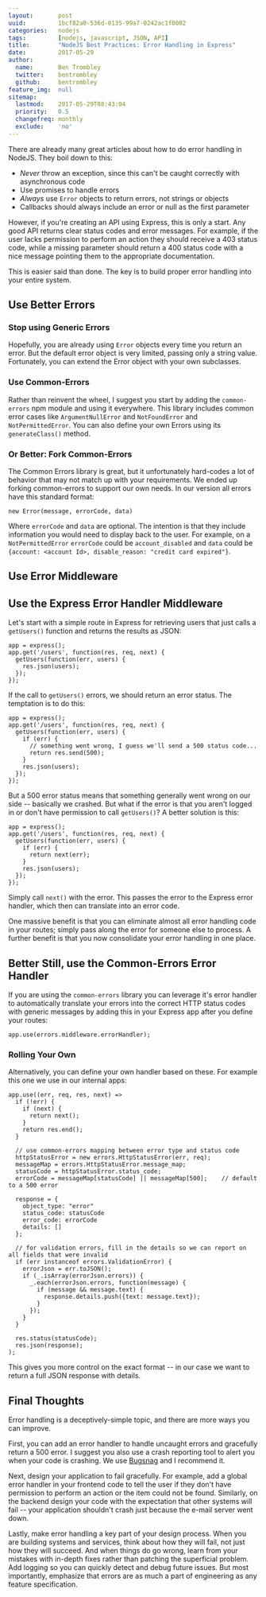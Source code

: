 ```yaml
---
layout:       post
uuid:         1bcf82a0-536d-0135-99a7-0242ac1f0002
categories:   nodejs
tags:         [nodejs, javascript, JSON, API]
title:        "NodeJS Best Practices: Error Handling in Express"
date:         2017-05-29
author:       
  name:       Ben Trombley
  twitter:    bentrombley
  github:     bentrombley
feature_img:  null
sitemap:
  lastmod:    2017-05-29T08:43:04
  priority:   0.5
  changefreq: monthly
  exclude:    'no'
---
```


There are already many great articles about how to do error handling in NodeJS.  They boil down to this:

  - _Never_ throw an exception, since this can't be caught correctly with asynchronous code
  - Use promises to handle errors
  - _Always_ use `Error` objects to return errors, not strings or objects
  - Callbacks should always include an error or null as the first parameter

However, if you're creating an API using Express, this is only a start.  Any good API returns clear status codes and error messages.  For example, if the user lacks permission to perform an action they should receive a 403 status code, while a missing parameter should return a 400 status code with a nice message pointing them to the appropriate documentation.

This is easier said than done.  The key is to build proper error handling into your entire system.

## Use Better Errors

### Stop using Generic Errors

Hopefully, you are already using `Error` objects every time you return an error.  But the default error object is very limited, passing only a string value.  Fortunately, you can extend the Error object with your own subclasses.

### Use Common-Errors

Rather than reinvent the wheel, I suggest you start by adding the `common-errors` npm module and using it everywhere.  This library includes common error cases like `ArgumentNullError` and `NotFoundError` and `NotPermittedError`.  You can also define your own Errors using its `generateClass()` method.

### Or Better: Fork Common-Errors

The Common Errors library is great, but it unfortunately hard-codes a lot of behavior that may not match up with your requirements.  We ended up forking common-errors to support our own needs.  In our version all errors have this standard format:

    new Error(message, errorCode, data)

Where `errorCode` and `data` are optional.  The intention is that they include information you would need to display back to the user.  For example, on a `NotPermittedError` `errorCode` could be `account_disabled` and `data` could be `{account: <account Id>, disable_reason: "credit card expired"}`.


## Use Error Middleware

## Use the Express Error Handler Middleware

Let's start with a simple route in Express for retrieving users that just calls a `getUsers()` function and returns the results as JSON:

    app = express();
    app.get('/users', function(res, req, next) {
      getUsers(function(err, users) {
        res.json(users);
      });
    });

If the call to `getUsers()` errors, we should return an error status.  The temptation is to do this:

    app = express();
    app.get('/users', function(res, req, next) {
      getUsers(function(err, users) {
        if (err) {
          // something went wrong, I guess we'll send a 500 status code...
          return res.send(500);
        }
        res.json(users);
      });
    });

But a 500 error status means that something generally went wrong on our side -- basically we crashed.  But what if the error is that you aren't logged in or don't have permission to call `getUsers()`?  A better solution is this:

    app = express();
    app.get('/users', function(res, req, next) {
      getUsers(function(err, users) {
        if (err) {
          return next(err);
        }
        res.json(users);
      });
    });

Simply call `next()` with the error.  This passes the error to the Express error handler, which then can translate into an error code.

One massive benefit is that you can eliminate almost all error handling code in your routes; simply pass along the error for someone else to process.  A further benefit is that you now consolidate your error handling in one place.

## Better Still, use the Common-Errors Error Handler

If you are using the `common-errors` library you can leverage it's error handler to automatically translate your errors into the correct HTTP status codes with generic messages by adding this in your Express app after you define your routes:

    app.use(errors.middleware.errorHandler);


### Rolling Your Own

Alternatively, you can define your own handler based on these.  For example this one we use in our internal apps:

    app.use((err, req, res, next) =>
      if (!err) {
        if (next) {
          return next();
        }
        return res.end();
      }

      // use common-errors mapping between error type and status code
      httpStatusError = new errors.HttpStatusError(err, req);
      messageMap = errors.HttpStatusError.message_map;
      statusCode = httpStatusError.status_code;
      errorCode = messageMap[statusCode] || messageMap[500];    // default to a 500 error

      response = {
        object_type: "error"
        status_code: statusCode
        error_code: errorCode
        details: []
      };

      // for validation errors, fill in the details so we can report on all fields that were invalid
      if (err instanceof errors.ValidationError) {
        errorJson = err.toJSON();
        if (_.isArray(errorJson.errors)) {
          _.each(errorJson.errors, function(message) {
            if (message && message.text) {
              response.details.push({text: message.text});
            }
          });
        }
      }

      res.status(statusCode);
      res.json(response);
    );

This gives you more control on the exact format -- in our case we want to return a full JSON response with details.


## Final Thoughts

Error handling is a deceptively-simple topic, and there are more ways you can improve.

First, you can add an error handler to handle uncaught errors and gracefully return a 500 error.  I suggest you also use a crash reporting tool to alert you when your code is crashing.  We use [Bugsnag](https://www.bugsnag.com/) and I recommend it.

Next, design your application to fail gracefully.  For example, add a global error handler in your frontend code to tell the user if they don't have permission to perform an action or the item could not be found.  Similarly, on the backend design your code with the expectation that other systems will fail -- your application shouldn't crash just because the e-mail server went down.

Lastly, make error handling a key part of your design process.  When you are building systems and services, think about how they will fail, not just how they will succeed.  And when things do go wrong, learn from your mistakes with in-depth fixes rather than patching the superficial problem.  Add logging so you can quickly detect and debug future issues.  But most importantly, emphasize that errors are as much a part of engineering as any feature specification.

